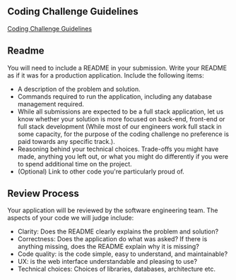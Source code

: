 Coding Challenge Guidelines
---------------------------

[Coding Challenge Guidelines](ChallengeInstructions.md)

Readme
------

You will need to include a README in your submission. Write your
README as if it was for a production application. Include the following items:

* A description of the problem and solution.
* Commands required to run the application, including any database management required.
* While all submissions are expected to be a full stack application, let us know whether your solution is more focused on back-end, front-end or full stack development (While most of our engineers work full stack in some capacity, for the purpose of the coding challenge no preference is paid towards any specific track.).
* Reasoning behind your technical choices. Trade-offs you might have made, anything you left out, or what you might do differently if you were to spend additional time on the project.
* (Optional) Link to other code you're particularly proud of.

Review Process
--------------

Your application will be reviewed by the software engineering team. The aspects of your code we will judge include:

* Clarity: Does the README clearly explains the problem and solution?
* Correctness: Does the application do what was asked? If there is anything missing, does the README explain why it is missing?
* Code quality: is the code simple, easy to understand, and maintainable?
* UX: is the web interface understandable and pleasing to use?
* Technical choices: Choices of libraries, databases, architecture etc.
